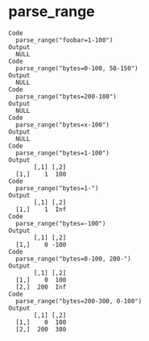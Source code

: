 # parse_range

    Code
      parse_range("foobar=1-100")
    Output
      NULL
    Code
      parse_range("bytes=0-100, 50-150")
    Output
      NULL
    Code
      parse_range("bytes=200-100")
    Output
      NULL
    Code
      parse_range("bytes=x-100")
    Output
      NULL
    Code
      parse_range("bytes=1-100")
    Output
           [,1] [,2]
      [1,]    1  100
    Code
      parse_range("bytes=1-")
    Output
           [,1] [,2]
      [1,]    1  Inf
    Code
      parse_range("bytes=-100")
    Output
           [,1] [,2]
      [1,]    0 -100
    Code
      parse_range("bytes=0-100, 200-")
    Output
           [,1] [,2]
      [1,]    0  100
      [2,]  200  Inf
    Code
      parse_range("bytes=200-300, 0-100")
    Output
           [,1] [,2]
      [1,]    0  100
      [2,]  200  300

